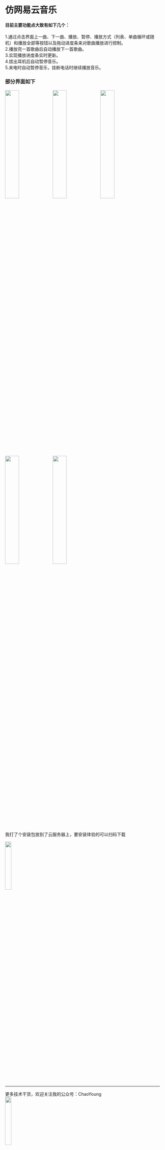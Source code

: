 # 仿网易云音乐
#### 目前主要功能点大致有如下几个：
1.通过点击界面上一曲、下一曲、播放、暂停、播放方式（列表、单曲循环或随机）和播放全部等按钮以及拖动进度条来对歌曲播放进行控制。<br>
2.播放完一首歌曲后自动播放下一首歌曲。<br>
3.实现播放进度条实时更新。<br>
4.拔出耳机后自动暂停音乐。<br>
5.来电时自动暂停音乐，挂断电话时继续播放音乐。<br>

### 部分界面如下
<div> 
<img src="https://github.com/yangxch/ChaoChaoMusic/raw/master/screenshot/welcome.jpg" width="30%" height="30%">
<img src="https://github.com/yangxch/ChaoChaoMusic/raw/master/screenshot/home_find.jpg" width="30%" height="30%">
<img src="https://github.com/yangxch/ChaoChaoMusic/raw/master/screenshot/home_music.jpg" width="30%" height="30%">
</div>

<br>

<div> 
<img src="https://github.com/yangxch/ChaoChaoMusic/raw/master/screenshot/music_list.jpg" width="30%" height="30%">
<img src="https://github.com/yangxch/ChaoChaoMusic/raw/master/screenshot/music_play.jpg" width="30%" height="30%">
</div>

<br>
<br>

我打了个安装包放到了云服务器上，要安装体验的可以扫码下载
<div> 
<img src="https://github.com/yangxch/ChaoChaoMusic/raw/master/screenshot/qr_chaochaomusic.png" width="20%" height="20%">
</div>



***
更多技术干货，欢迎关注我的公众号：ChaoYoung
<br><img src="https://github.com/yangxch/ChaoChaoMusic/raw/master/screenshot/qrcode_chaoyoung.jpg" width="20%" height="20%">
